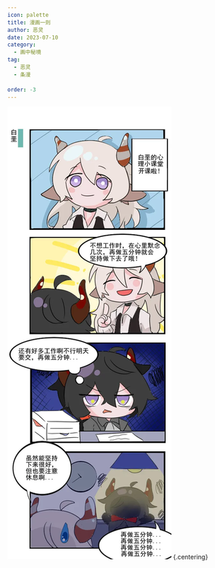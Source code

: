 ```yaml
---
icon: palette
title: 漫画一则
author: 恶灵
date: 2023-07-10
category:
  - 画中秘境
tag:
  - 恶灵
  - 条漫

order: -3
---
```


![](./res/comic/comic1.webp) {.centering}

<Ads />